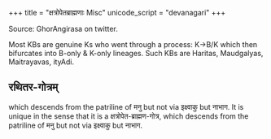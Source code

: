 +++
title = "क्षत्रोपेतब्राह्मणाः Misc"
unicode_script = "devanagari"
+++

Source: GhorAngirasa on twitter.

Most KBs are genuine Ks who went through a process: K->B/K which then bifurcates into B-only & K-only lineages. Such KBs are Haritas, Maudgalyas, Maitrayavas, ityAdi.

## रथितर-गोत्रम्
which descends from the patriline of मनु but not via इक्ष्वाकु but नाभाग. It is unique in the sense that it is a क्षत्रोपेत-ब्राह्मण-गोत्र, which descends from the patriline of मनु but not via इक्ष्वाकु but नाभाग.